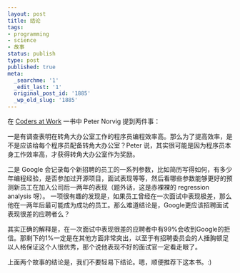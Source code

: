 ```yaml
---
layout: post
title: 结论
tags:
- programming
- science
- 故事
status: publish
type: post
published: true
meta:
  _searchme: '1'
  _edit_last: '1'
  original_post_id: '1885'
  _wp_old_slug: '1885'
---
```

在 <a href="http://book.douban.com/subject/3673223/">Coders at Work</a> 一书中 Peter Norvig 提到两件事：

一是有调查表明在转角大办公室工作的程序员编程效率高。那么为了提高效率，是不是应该给每个程序员配备转角大办公室？Peter 说，其实很可能是因为程序员本身工作效率高，才获得转角大办公室作为奖励。

二是 Google 会记录每个新招聘的员工的一系列参数，比如简历写得如何，有多少年编程经验，是否参加过开源项目，面试表现等等，然后看哪些参数能够更好的预测新员工在加入公司后一两年的表现（题外话，这是赤裸裸的 regression analysis 呀）。 一项很有趣的发现是，如果员工曾经在一次面试中表现极差，那么他在一两年后最可能成为成功的员工。那么难道结论是，Google更应该招聘面试表现很差的应聘者么？

其实正确的解释是，在一次面试中表现很差的应聘者中有99%会收到Google的拒信。那剩下的1%一定是在其他方面非常突出，以至于有招聘委员会的人捶胸顿足以人格保证这个人很优秀，那个说他表现不好的面试官一定看走眼了。

上面两个故事的结论是，我们不要轻易下结论。嗯，顺便推荐下这本书。:)
